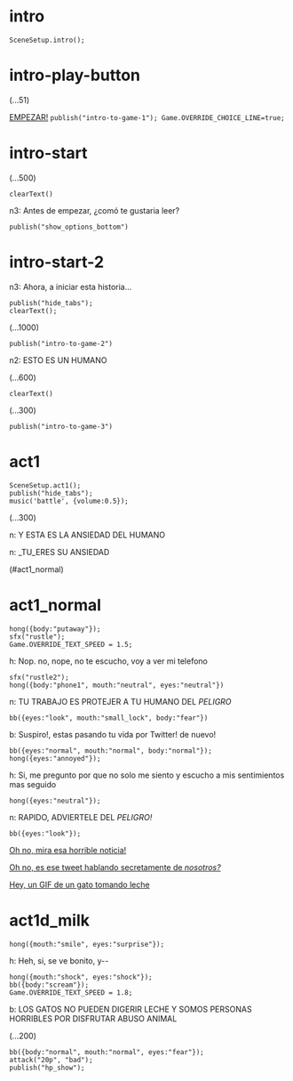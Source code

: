 # intro

`SceneSetup.intro();`

# intro-play-button

(...51)

[EMPEZAR!](#intro-start) `publish("intro-to-game-1"); Game.OVERRIDE_CHOICE_LINE=true;`

# intro-start

(...500)

`clearText()`

n3: Antes de empezar, ¿comó te gustaria leer?

`publish("show_options_bottom")`

# intro-start-2

n3: Ahora, a iniciar esta historia...

```
publish("hide_tabs");
clearText();
```

(...1000)

`publish("intro-to-game-2")`

n2: ESTO ES UN HUMANO

(...600)

`clearText()`

(...300)

`publish("intro-to-game-3")`

# act1

```
SceneSetup.act1();
publish("hide_tabs");
music('battle', {volume:0.5});
```

(...300)

n: Y ESTA ES LA ANSIEDAD DEL HUMANO

n: _TU_ERES SU ANSIEDAD 

(#act1_normal)


# act1_normal

```
hong({body:"putaway"});
sfx("rustle");
Game.OVERRIDE_TEXT_SPEED = 1.5;
```

h: Nop. no, nope, no te escucho, voy a ver mi telefono

```
sfx("rustle2");
hong({body:"phone1", mouth:"neutral", eyes:"neutral"})
```

n: TU TRABAJO ES PROTEJER A TU HUMANO DEL *PELIGRO*

`bb({eyes:"look", mouth:"small_lock", body:"fear"})`

b: Suspiro!, estas pasando tu vida por Twitter! de nuevo!

```
bb({eyes:"normal", mouth:"normal", body:"normal"});
hong({eyes:"annoyed"});
```

h: Si, me pregunto por que no solo me siento y escucho a mis sentimientos mas seguido

`hong({eyes:"neutral"});`

n: RAPIDO, ADVIERTELE DEL *PELIGRO!*
  
```
bb({eyes:"look"});
```

[Oh no, mira esa horrible noticia!](#act1d_news)

[Oh no, es ese tweet hablando secretamente de *nosotros?*](#act1d_subtweet)

[Hey, un GIF de un gato tomando leche](#act1d_milk)

# act1d_milk

`hong({mouth:"smile", eyes:"surprise"});`

h: Heh, si, se ve bonito, y--

```
hong({mouth:"shock", eyes:"shock"});
bb({body:"scream"});
Game.OVERRIDE_TEXT_SPEED = 1.8;
```

b: LOS GATOS NO PUEDEN DIGERIR LECHE Y SOMOS PERSONAS HORRIBLES POR DISFRUTAR ABUSO ANIMAL

(...200)

```
bb({body:"normal", mouth:"normal", eyes:"fear"});
attack("20p", "bad");
publish("hp_show");
```



